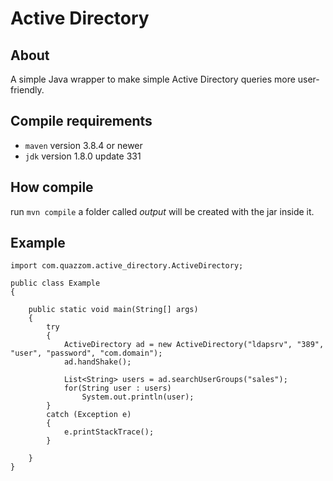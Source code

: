 # Active Directory

## About

A simple Java wrapper to make simple Active Directory queries more user-friendly.

## Compile requirements
 - `maven` version 3.8.4 or newer
 - `jdk` version 1.8.0 update 331

## How compile
run `mvn compile` a folder called _output_ will be created with the jar inside it.

## Example
```
import com.quazzom.active_directory.ActiveDirectory;

public class Example
{

	public static void main(String[] args)
	{
		try
		{
			ActiveDirectory ad = new ActiveDirectory("ldapsrv", "389", "user", "password", "com.domain");
			ad.handShake();

			List<String> users = ad.searchUserGroups("sales");
			for(String user : users)
				System.out.println(user);
		}
		catch (Exception e)
		{
			e.printStackTrace();
		}

	}
}
```